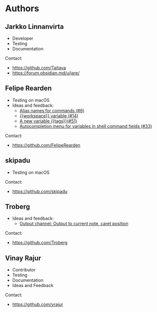 # Authors

## Jarkko Linnanvirta
 - Developer
 - Testing
 - Documentation

Contact:
 - https://github.com/Taitava
 - https://forum.obsidian.md/u/jare/

## Felipe Rearden
 - Testing on macOS
 - Ideas and feedback:
   - [Alias names for commands (#6)](https://github.com/Taitava/obsidian-shellcommands/issues/6)
   - [{{workspace}} variable (#14)](https://github.com/Taitava/obsidian-shellcommands/issues/14)
   - [A new variable {{tags}}(#51)](https://github.com/Taitava/obsidian-shellcommands/issues/51)
   - [Autocompletion menu for variables in shell command fields (#33)](https://github.com/Taitava/obsidian-shellcommands/issues/33)
   <!-- Not implemented yet: - [Output channel: Insert output to another note](https://github.com/Taitava/obsidian-shellcommands/discussions/16#discussioncomment-1342069) --> 
   <!-- Not implemented yet: - [Output channel: Store output into a custom variable](https://github.com/Taitava/obsidian-shellcommands/discussions/127) --> 

Contact:
 - https://github.com/FelipeRearden

## skipadu
 - Testing on macOS

Contact:
 - https://github.com/skipadu

## Troberg
 - Ideas and feedback:
   - [Output channel: Output to current note, caret position](https://github.com/Taitava/obsidian-shellcommands/discussions/16#discussioncomment-1390353)

Contact:
 - https://github.com/Troberg


## Vinay Rajur
 - Contributor
 - Testing
 - Documentation
 - Ideas and Feedback

Contact:
 - https://github.com/vrajur

<!-- ADDING YOURSELF AS AN AUTHOR:

1. Add a new headline above this comment block: ## Firstname Lastname (or you can use a nick name if you wish).
2. Write a bullet point list that contains all the following thing that apply to what you have done in this project:
- Contributor: If you have written some programming code and opened a pull request.
- Testing: If you have tested this plugin on your machine and reported your test results.
- Documentation: If you have provided changes to the documentation either via a pull request or otherwise.
- Ideas and feedback: If you have suggested new features or other changes.
3. Add your contact information if you wish. This can be a website link, email address, GitHub user profile page, Obsidian forum user profile page, a social media link or similar.
-->